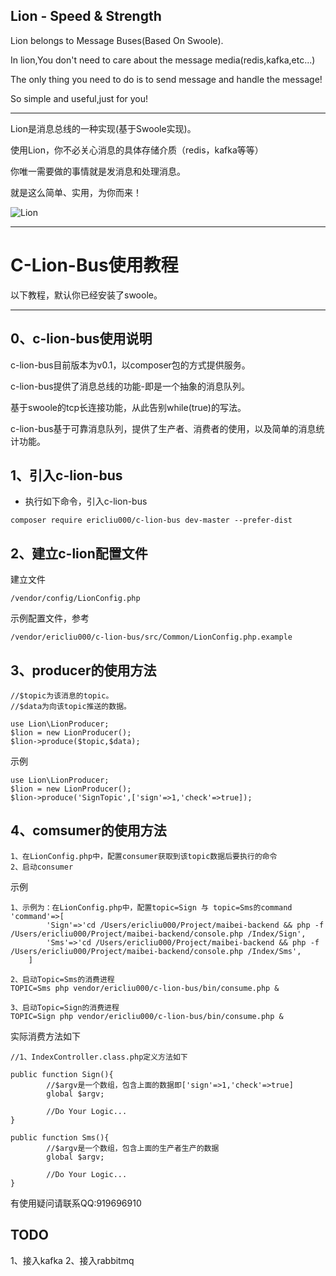 ## Lion - Speed & Strength

Lion belongs to Message Buses(Based On Swoole).

In lion,You don't need to care about the message media(redis,kafka,etc...)

The only thing you need to do is to send message and handle the message!

So simple and useful,just for you!

-----

Lion是消息总线的一种实现(基于Swoole实现)。

使用Lion，你不必关心消息的具体存储介质（redis，kafka等等）

你唯一需要做的事情就是发消息和处理消息。

就是这么简单、实用，为你而来！

![Lion][1]

---

# C-Lion-Bus使用教程

以下教程，默认你已经安装了swoole。

---
## 0、c-lion-bus使用说明
c-lion-bus目前版本为v0.1，以composer包的方式提供服务。

c-lion-bus提供了消息总线的功能-即是一个抽象的消息队列。

基于swoole的tcp长连接功能，从此告别while(true)的写法。

c-lion-bus基于可靠消息队列，提供了生产者、消费者的使用，以及简单的消息统计功能。

## 1、引入c-lion-bus

 - 执行如下命令，引入c-lion-bus 

```
composer require ericliu000/c-lion-bus dev-master --prefer-dist
```

## 2、建立c-lion配置文件
建立文件
```
/vendor/config/LionConfig.php
```

示例配置文件，参考

```
/vendor/ericliu000/c-lion-bus/src/Common/LionConfig.php.example
```

## 3、producer的使用方法

```
//$topic为该消息的topic。
//$data为向该topic推送的数据。

use Lion\LionProducer;
$lion = new LionProducer();
$lion->produce($topic,$data);
```

示例

```
use Lion\LionProducer;
$lion = new LionProducer();
$lion->produce('SignTopic',['sign'=>1,'check'=>true]);
```

## 4、comsumer的使用方法

```
1、在LionConfig.php中，配置consumer获取到该topic数据后要执行的命令
2、启动consumer
```

示例

```
1、示例为：在LionConfig.php中，配置topic=Sign 与 topic=Sms的command
'command'=>[
        'Sign'=>'cd /Users/ericliu000/Project/maibei-backend && php -f /Users/ericliu000/Project/maibei-backend/console.php /Index/Sign',
        'Sms'=>'cd /Users/ericliu000/Project/maibei-backend && php -f /Users/ericliu000/Project/maibei-backend/console.php /Index/Sms',
    ]
    
2、启动Topic=Sms的消费进程
TOPIC=Sms php vendor/ericliu000/c-lion-bus/bin/consume.php &

3、启动Topic=Sign的消费进程
TOPIC=Sign php vendor/ericliu000/c-lion-bus/bin/consume.php &
```


实际消费方法如下
```
//1、IndexController.class.php定义方法如下

public function Sign(){
        //$argv是一个数组，包含上面的数据即['sign'=>1,'check'=>true]
        global $argv;
        
        //Do Your Logic...
}

public function Sms(){
        //$argv是一个数组，包含上面的生产者生产的数据
        global $argv;
        
        //Do Your Logic...
}
```

有使用疑问请联系QQ:919696910

## TODO
1、接入kafka
2、接入rabbitmq


[1]: http://ww1.sinaimg.cn/large/0060lm7Tly1fmwgdodjwvj30hs0bf75i.jpg
